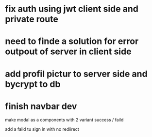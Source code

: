 # fix auth using jwt client side and private route
# need to finde a solution for error outpout of server in client side 
# add profil pictur to server side and bycrypt to db
# finish navbar dev 

make modal as a components with 2 variant 
success / faild 

add a faild tu sign in with no rediirect 

